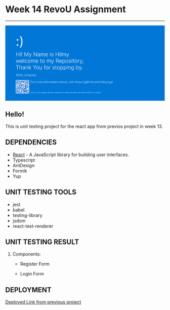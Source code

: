 # Week 14 RevoU Assignment
***
<img align='center' width='900' src='https://github.com/hlmyrsyd/thereadmestuff/blob/main/100%25.svg' />

## Hello!
This is unit testing project for the react app from previos project in week 13.

## DEPENDENCIES
- [React](https://reactjs.org/) - A JavaScript library for building user interfaces.
- Typescript
- AntDesign
- Formik
- Yup

## UNIT TESTING TOOLS
- jest
- babel
- testing-library
- jsdom
- react-test-renderer

## UNIT TESTING RESULT
1. Components:
    - Register Form
        

    - Login Form


## DEPLOYMENT

[Deployed Link from previous project](https:///crud-app-hlmyrsyd.netlify.app/)